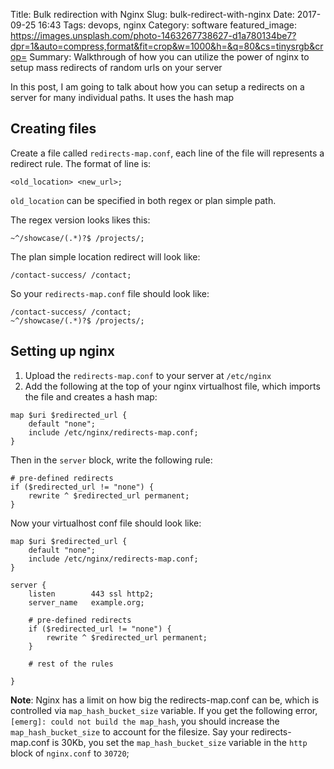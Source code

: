 Title: Bulk redirection with Nginx
Slug: bulk-redirect-with-nginx
Date: 2017-09-25 16:43
Tags: devops, nginx
Category: software
featured_image: https://images.unsplash.com/photo-1463267738627-d1a780134be7?dpr=1&auto=compress,format&fit=crop&w=1000&h=&q=80&cs=tinysrgb&crop=
Summary: Walkthrough of how you can utilize the power of nginx to setup mass redirects of random urls on your server


In this post, I am going to talk about how you can setup a redirects on a server for many individual paths. It uses the hash map

## Creating files

Create a file called `redirects-map.conf`, each line of the file will represents a redirect rule. The format of line is:

```
<old_location> <new_url>;
```

`old_location` can be specified in both regex or plan simple path.

The regex version looks likes this:
```
~^/showcase/(.*)?$ /projects/;
```
The plan simple location redirect will look like:
```
/contact-success/ /contact;
```

So your `redirects-map.conf` file should look like:

```
/contact-success/ /contact;
~^/showcase/(.*)?$ /projects/;
```

## Setting up nginx

1. Upload the `redirects-map.conf` to your server at `/etc/nginx`
2. Add the following at the top of your nginx virtualhost file, which imports the file and creates a hash map:

```
map $uri $redirected_url {
    default "none";
    include /etc/nginx/redirects-map.conf;
}
```

Then in the `server` block, write the following rule:

```
# pre-defined redirects
if ($redirected_url != "none") {
    rewrite ^ $redirected_url permanent;
}
```

Now your virtualhost conf file should look like:

```
map $uri $redirected_url {
    default "none";
    include /etc/nginx/redirects-map.conf;
}

server {
    listen        443 ssl http2;
    server_name   example.org;

    # pre-defined redirects
    if ($redirected_url != "none") {
        rewrite ^ $redirected_url permanent;
    }

    # rest of the rules

}
```

**Note**: Nginx has a limit on how big the redirects-map.conf can be, which is controlled via `map_hash_bucket_size` variable. If you get the following error, `[emerg]: could not build the map_hash`, you should increase the `map_hash_bucket_size` to account for the filesize. Say your redirects-map.conf is 30Kb, you set the `map_hash_bucket_size` variable in the `http` block of `nginx.conf` to `30720`;
